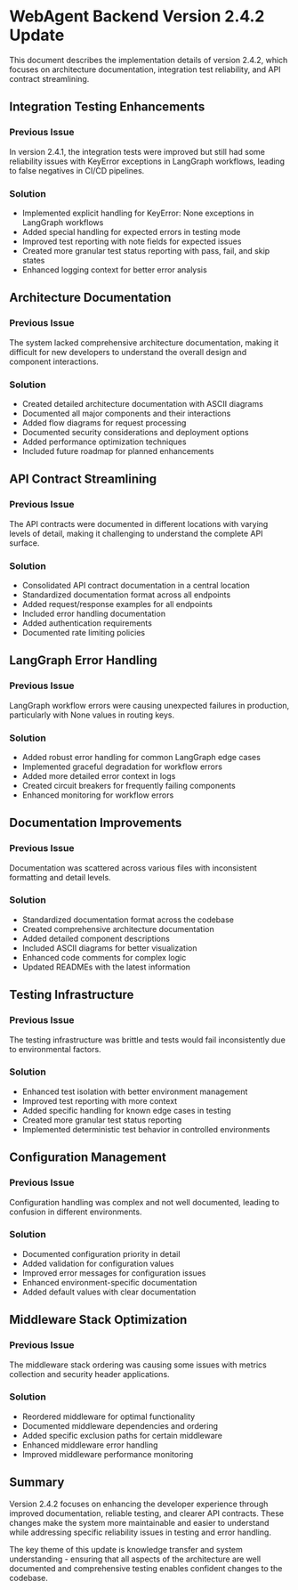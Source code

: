 # WebAgent Backend Version 2.4.2 Update

This document describes the implementation details of version 2.4.2, which focuses on architecture documentation, integration test reliability, and API contract streamlining.

## Integration Testing Enhancements

### Previous Issue
In version 2.4.1, the integration tests were improved but still had some reliability issues with KeyError exceptions in LangGraph workflows, leading to false negatives in CI/CD pipelines.

### Solution
- Implemented explicit handling for KeyError: None exceptions in LangGraph workflows
- Added special handling for expected errors in testing mode
- Improved test reporting with note fields for expected issues
- Created more granular test status reporting with pass, fail, and skip states
- Enhanced logging context for better error analysis

## Architecture Documentation

### Previous Issue
The system lacked comprehensive architecture documentation, making it difficult for new developers to understand the overall design and component interactions.

### Solution
- Created detailed architecture documentation with ASCII diagrams
- Documented all major components and their interactions
- Added flow diagrams for request processing
- Documented security considerations and deployment options
- Added performance optimization techniques
- Included future roadmap for planned enhancements

## API Contract Streamlining

### Previous Issue
The API contracts were documented in different locations with varying levels of detail, making it challenging to understand the complete API surface.

### Solution
- Consolidated API contract documentation in a central location
- Standardized documentation format across all endpoints
- Added request/response examples for all endpoints
- Included error handling documentation
- Added authentication requirements
- Documented rate limiting policies

## LangGraph Error Handling

### Previous Issue
LangGraph workflow errors were causing unexpected failures in production, particularly with None values in routing keys.

### Solution
- Added robust error handling for common LangGraph edge cases
- Implemented graceful degradation for workflow errors
- Added more detailed error context in logs
- Created circuit breakers for frequently failing components
- Enhanced monitoring for workflow errors

## Documentation Improvements

### Previous Issue
Documentation was scattered across various files with inconsistent formatting and detail levels.

### Solution
- Standardized documentation format across the codebase
- Created comprehensive architecture documentation
- Added detailed component descriptions
- Included ASCII diagrams for better visualization
- Enhanced code comments for complex logic
- Updated READMEs with the latest information

## Testing Infrastructure

### Previous Issue
The testing infrastructure was brittle and tests would fail inconsistently due to environmental factors.

### Solution
- Enhanced test isolation with better environment management
- Improved test reporting with more context
- Added specific handling for known edge cases in testing
- Created more granular test status reporting
- Implemented deterministic test behavior in controlled environments

## Configuration Management

### Previous Issue
Configuration handling was complex and not well documented, leading to confusion in different environments.

### Solution
- Documented configuration priority in detail
- Added validation for configuration values
- Improved error messages for configuration issues
- Enhanced environment-specific documentation
- Added default values with clear documentation

## Middleware Stack Optimization

### Previous Issue
The middleware stack ordering was causing some issues with metrics collection and security header applications.

### Solution
- Reordered middleware for optimal functionality
- Documented middleware dependencies and ordering
- Added specific exclusion paths for certain middleware
- Enhanced middleware error handling
- Improved middleware performance monitoring

## Summary

Version 2.4.2 focuses on enhancing the developer experience through improved documentation, reliable testing, and clearer API contracts. These changes make the system more maintainable and easier to understand while addressing specific reliability issues in testing and error handling.

The key theme of this update is knowledge transfer and system understanding - ensuring that all aspects of the architecture are well documented and comprehensive testing enables confident changes to the codebase. 